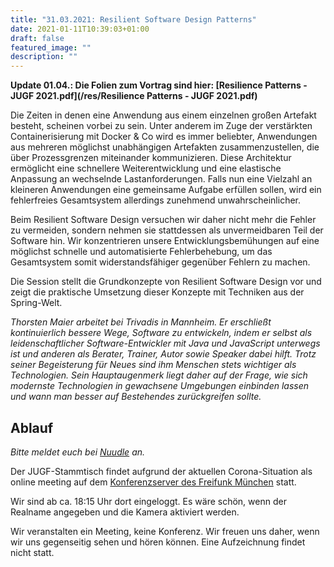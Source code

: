 ```yaml
---
title: "31.03.2021: Resilient Software Design Patterns"
date: 2021-01-11T10:39:03+01:00
draft: false
featured_image: ""
description: ""
---
```


**Update 01.04.: Die Folien zum Vortrag sind hier: [Resilience Patterns - JUGF 2021.pdf](/res/Resilience Patterns - JUGF 2021.pdf)**

Die Zeiten in denen eine Anwendung aus einem einzelnen großen Artefakt besteht, scheinen vorbei zu sein. Unter anderem im Zuge der verstärkten Containerisierung mit Docker & Co wird es immer beliebter, Anwendungen aus mehreren möglichst unabhängigen Artefakten zusammenzustellen, die über Prozessgrenzen miteinander kommunizieren. Diese Architektur ermöglicht eine schnellere Weiterentwicklung und eine elastische Anpassung an wechselnde Lastanforderungen. Falls nun eine Vielzahl an kleineren Anwendungen eine gemeinsame Aufgabe erfüllen sollen, wird ein fehlerfreies Gesamtsystem allerdings zunehmend unwahrscheinlicher.

Beim Resilient Software Design versuchen wir daher nicht mehr die Fehler zu vermeiden, sondern nehmen sie stattdessen als unvermeidbaren Teil der Software hin. Wir konzentrieren unsere Entwicklungsbemühungen auf eine möglichst schnelle und automatisierte Fehlerbehebung, um das Gesamtsystem somit widerstandsfähiger gegenüber Fehlern zu machen.

Die Session stellt die Grundkonzepte von Resilient Software Design vor und zeigt die praktische Umsetzung dieser Konzepte mit Techniken aus der Spring-Welt.

_Thorsten Maier arbeitet bei Trivadis in Mannheim. Er erschließt kontinuierlich bessere Wege, Software zu entwickeln, indem er selbst als leidenschaftlicher Software-Entwickler mit Java und JavaScript unterwegs ist und anderen als Berater, Trainer, Autor sowie Speaker dabei hilft. Trotz seiner Begeisterung für Neues sind ihm Menschen stets wichtiger als Technologien. Sein Hauptaugenmerk liegt daher auf der Frage, wie sich modernste Technologien in gewachsene Umgebungen einbinden lassen und wann man besser auf Bestehendes zurückgreifen sollte._

## Ablauf

_Bitte meldet euch bei [Nuudle](https://nuudel.digitalcourage.de/V2KVGHLhmqPp8Fep) an._

Der JUGF-Stammtisch findet aufgrund der aktuellen Corona-Situation als online meeting auf dem [Konferenzserver des Freifunk München](https://meet.ffmuc.net/jugfmeeting) statt.

Wir sind ab ca. 18:15 Uhr dort eingeloggt. Es wäre schön, wenn der Realname angegeben und die Kamera aktiviert werden.

Wir veranstalten ein Meeting, keine Konferenz. Wir freuen uns daher, wenn wir uns gegenseitig sehen und hören können.
Eine Aufzeichnung findet nicht statt.
